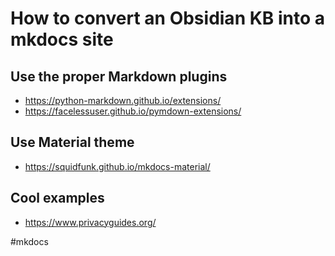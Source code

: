 # How to convert an Obsidian KB into a mkdocs site

## Use the proper Markdown plugins
- https://python-markdown.github.io/extensions/
- https://facelessuser.github.io/pymdown-extensions/

## Use Material theme
- https://squidfunk.github.io/mkdocs-material/

## Cool examples
- https://www.privacyguides.org/

<!-- Keywords -->
#mkdocs
<!-- /Keywords -->
